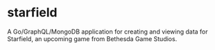 # starfield
A Go/GraphQL/MongoDB application for creating and viewing data for Starfield, an upcoming game from Bethesda Game Studios.
